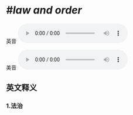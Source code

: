 # ***\#law and order*** 
英音
<audio src="./media/law and order1_AAC.aac" controls="controls"></audio>

美音
<audio src="./media/law and order2_AAC.aac" controls="controls"></audio>



  

英文释义
---
### 1.**法治**  


